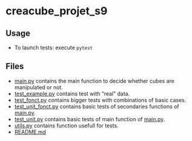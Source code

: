 # creacube_projet_s9

## Usage 
* To launch tests: execute `pytest`

## Files

* [main.py](./main.py) contains the main function to decide whether cubes are manipulated or not.
* [test_example.py](./test_example.py) contains test with "real" data.
* [test_fonct.py](./test_fonct.py) contains bigger tests with combinations of basic cases.
* [test_unit_fonct.py](./test_unit_fonct.py) contains basic tests of secondaries functions of [main.py](./main.py).
* [test_unit.py](./test_unit.py) contains basic tests of main function of [main.py](./main.py).
* [utils.py](./utils.py) contains function usefull for tests.
* [README.md](./README.md) 